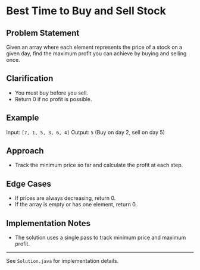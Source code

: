 # Best Time to Buy and Sell Stock

## Problem Statement

Given an array where each element represents the price of a stock on a given day, find the maximum profit you can achieve by buying and selling once.

## Clarification

- You must buy before you sell.
- Return 0 if no profit is possible.

## Example

Input: `[7, 1, 5, 3, 6, 4]`
Output: `5` (Buy on day 2, sell on day 5)

## Approach

- Track the minimum price so far and calculate the profit at each step.

## Edge Cases

- If prices are always decreasing, return 0.
- If the array is empty or has one element, return 0.

## Implementation Notes

- The solution uses a single pass to track minimum price and maximum profit.

---

See `Solution.java` for implementation details.
